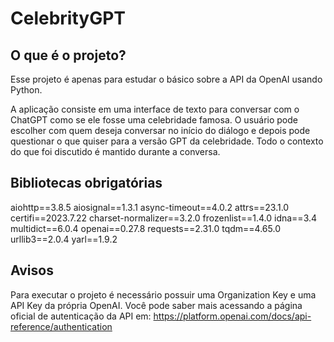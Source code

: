 # CelebrityGPT

## O que é o projeto?
Esse projeto é apenas para estudar o básico sobre a API da OpenAI usando Python.

A aplicação consiste em uma interface de texto para conversar com o ChatGPT como se ele fosse uma celebridade famosa. O usuário pode escolher com quem deseja conversar no início do diálogo e depois pode questionar o que quiser para a versão GPT da celebridade. Todo o contexto do que foi discutido é mantido durante a conversa.

## Bibliotecas obrigatórias
aiohttp==3.8.5
aiosignal==1.3.1
async-timeout==4.0.2
attrs==23.1.0
certifi==2023.7.22
charset-normalizer==3.2.0
frozenlist==1.4.0
idna==3.4
multidict==6.0.4
openai==0.27.8
requests==2.31.0
tqdm==4.65.0
urllib3==2.0.4
yarl==1.9.2

## Avisos
Para executar o projeto é necessário possuir uma Organization Key e uma API Key da própria OpenAI. Você pode saber mais acessando a página oficial de autenticação da API em: https://platform.openai.com/docs/api-reference/authentication